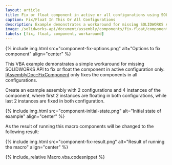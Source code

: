 ```yaml
---
layout: article
title: Fix or float component in active or all configurations using SOLIDWORKS API
caption: Fix/Float In This Or All Configurations
description: Example demonstrates a workaround for missing SOLIDWORKS API for fixing or floating the component in the active or all configuration
image: /solidworks-api/document/assembly/components/fix-float/component-fix-options.png
labels: [fix, float, component, workaround]
---
```

{% include img.html src="component-fix-options.png" alt="Options to fix component" align="center" %}

This VBA example demonstrates a simple workaround for missing SOLIDWORKS API to fix or float the component in active configuration only. [IAssemblyDoc::FixComponent](http://help.solidworks.com/2017/english/api/sldworksapi/solidworks.interop.sldworks~solidworks.interop.sldworks.iassemblydoc~fixcomponent.html) only fixes the components in all configurations.

Create an example assembly with 2 configurations and 4 instances of the component, where first 2 instances are floating in both configurations, while last 2 instances are fixed in both configuration.

{% include img.html src="component-initial-state.png" alt="Initial state of example" align="center" %}

As the result of running this macro components will be changed to the following result:

{% include img.html src="component-fix-result.png" alt="Result of running the macro" align="center" %}

{% include_relative Macro.vba.codesnippet %}
